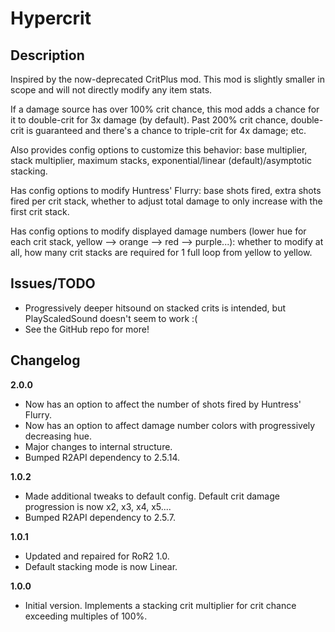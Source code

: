 # Hypercrit

## Description
Inspired by the now-deprecated CritPlus mod. This mod is slightly smaller in scope and will not directly modify any item stats.

If a damage source has over 100% crit chance, this mod adds a chance for it to double-crit for 3x damage (by default). Past 200% crit chance, double-crit is guaranteed and there's a chance to triple-crit for 4x damage; etc.

Also provides config options to customize this behavior: base multiplier, stack multiplier, maximum stacks, exponential/linear (default)/asymptotic stacking.

Has config options to modify Huntress' Flurry: base shots fired, extra shots fired per crit stack, whether to adjust total damage to only increase with the first crit stack.

Has config options to modify displayed damage numbers (lower hue for each crit stack, yellow --> orange --> red --> purple...): whether to modify at all, how many crit stacks are required for 1 full loop from yellow to yellow.

## Issues/TODO

- Progressively deeper hitsound on stacked crits is intended, but PlayScaledSound doesn't seem to work :(
- See the GitHub repo for more!

## Changelog

**2.0.0**

- Now has an option to affect the number of shots fired by Huntress' Flurry.
- Now has an option to affect damage number colors with progressively decreasing hue.
- Major changes to internal structure.
- Bumped R2API dependency to 2.5.14.

**1.0.2**

- Made additional tweaks to default config. Default crit damage progression is now x2, x3, x4, x5....
- Bumped R2API dependency to 2.5.7.

**1.0.1**

- Updated and repaired for RoR2 1.0.
- Default stacking mode is now Linear.

**1.0.0**

- Initial version. Implements a stacking crit multiplier for crit chance exceeding multiples of 100%.